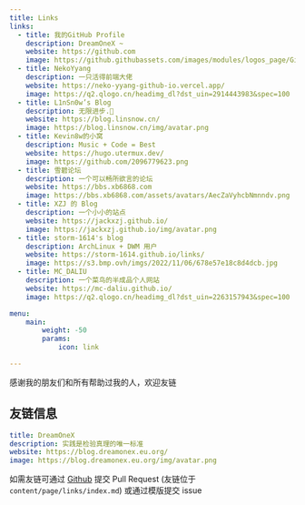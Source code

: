 ```yaml
---
title: Links
links:
  - title: 我的GitHub Profile
    description: DreamOneX ~
    website: https://github.com
    image: https://github.githubassets.com/images/modules/logos_page/GitHub-Mark.png
  - title: NekoYyang
    description: 一只活得前端大佬
    website: https://neko-yyang-github-io.vercel.app/
    image: https://q2.qlogo.cn/headimg_dl?dst_uin=2914443983&spec=100
  - title: L1nSn0w’s Blog
    description: 无限进步.🎈
    website: https://blog.linsnow.cn/
    image: https://blog.linsnow.cn/img/avatar.png
  - title: Kevin8w的小窝
    description: Music + Code = Best
    website: https://hugo.utermux.dev/
    image: https://github.com/2096779623.png
  - title: 雪碧论坛
    description: 一个可以畅所欲言的论坛
    website: https://bbs.xb6868.com
    image: https://bbs.xb6868.com/assets/avatars/AecZaVyhcbNmnndv.png
  - title: XZJ 的 Blog
    description: 一个小小的站点
    website: https://jackxzj.github.io/
    image: https://jackxzj.github.io/img/avatar.png
  - title: storm-1614's blog
    description: ArchLinux + DWM 用户
    website: https://storm-1614.github.io/links/
    image: https://s3.bmp.ovh/imgs/2022/11/06/678e57e18c8d4dcb.jpg
  - title: MC_DALIU
    description: 一个菜鸟的半成品个人网站
    website: https://mc-daliu.github.io/
    image: https://q2.qlogo.cn/headimg_dl?dst_uin=2263157943&spec=100

menu:
    main: 
        weight: -50
        params:
            icon: link

---
```


感谢我的朋友们和所有帮助过我的人，欢迎友链

友链信息
---
```yaml
title: DreamOneX
description: 实践是检验真理的唯一标准
website: https://blog.dreamonex.eu.org/
image: https://blog.dreamonex.eu.org/img/avatar.png
```

如需友链可通过 [Github](https://github.com/DreamOneX/DawnLight-source) 提交 Pull Request (友链位于 `content/page/links/index.md`) 或通过模版提交 issue
